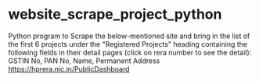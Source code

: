 # website_scrape_project_python
Python program to Scrape the below-mentioned site and bring in the list of the first 6 projects under the "Registered Projects" heading containing the following fields in their detail pages (click on rera number to see the detail): GSTIN No, PAN No, Name, Permanent Address  https://hprera.nic.in/PublicDashboard 
